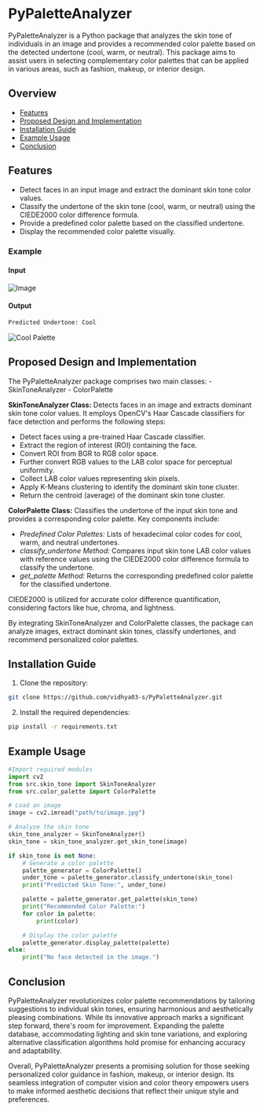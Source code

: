 # PyPaletteAnalyzer

PyPaletteAnalyzer is a Python package that analyzes the skin tone of individuals in an image and provides a recommended color palette based on the detected undertone (cool, warm, or neutral). This package aims to assist users in selecting complementary color palettes that can be applied in various areas, such as fashion, makeup, or interior design.


## Overview
- [Features](#features)
- [Proposed Design and Implementation](#design)
- [Installation Guide](#installation)
- [Example Usage](#usage)
- [Conclusion](#conclusion)


## Features <a id='features'></a>

- Detect faces in an input image and extract the dominant skin tone color values.
- Classify the undertone of the skin tone (cool, warm, or neutral) using the CIEDE2000 color difference formula.
- Provide a predefined color palette based on the classified undertone.
- Display the recommended color palette visually.

### Example
  #### Input
  ![Image](https://github.com/vidhya03-s/PyPaletteAnalyzer/assets/145625313/af3d690d-df68-4092-a540-27c0ce529e60)


  #### Output
  ```bash
  Predicted Undertone: Cool
  ```
  ![Cool Palette](https://github.com/vidhya03-s/PyPaletteAnalyzer/assets/145625313/faeef8d2-eff6-4c17-a881-8faa7337a40d)



## Proposed Design and Implementation <a id='design'></a>

The PyPaletteAnalyzer package comprises two main classes: 
    - SkinToneAnalyzer
    - ColorPalette

<b>SkinToneAnalyzer Class:</b> Detects faces in an image and extracts dominant skin tone color values. It employs OpenCV's Haar Cascade classifiers for face detection and performs the following steps:

- Detect faces using a pre-trained Haar Cascade classifier.
- Extract the region of interest (ROI) containing the face.
- Convert ROI from BGR to RGB color space.
- Further convert RGB values to the LAB color space for perceptual uniformity.
- Collect LAB color values representing skin pixels.
- Apply K-Means clustering to identify the dominant skin tone cluster.
- Return the centroid (average) of the dominant skin tone cluster.

<b>ColorPalette Class:</b> Classifies the undertone of the input skin tone and provides a corresponding color palette. Key components include:

- <i>Predefined Color Palettes:</i> Lists of hexadecimal color codes for cool, warm, and neutral undertones.
- <i>classify_undertone Method:</i> Compares input skin tone LAB color values with reference values using the CIEDE2000 color difference formula to classify the undertone.
- <i>get_palette Method:</i> Returns the corresponding predefined color palette for the classified undertone.

CIEDE2000 is utilized for accurate color difference quantification, considering factors like hue, chroma, and lightness.

By integrating SkinToneAnalyzer and ColorPalette classes, the package can analyze images, extract dominant skin tones, classify undertones, and recommend personalized color palettes.


## Installation Guide <a id='installation'></a>

1. Clone the repository:

```bash
git clone https://github.com/vidhya03-s/PyPaletteAnalyzer.git
```

2. Install the required dependencies:

```bash
pip install -r requirements.txt
```


## Example Usage <a id='usage'></a>

```python
#Import required modules
import cv2
from src.skin_tone import SkinToneAnalyzer
from src.color_palette import ColorPalette

# Load an image
image = cv2.imread("path/to/image.jpg")

# Analyze the skin tone
skin_tone_analyzer = SkinToneAnalyzer()
skin_tone = skin_tone_analyzer.get_skin_tone(image)

if skin_tone is not None:
    # Generate a color palette
    palette_generator = ColorPalette()
    under_tone = palette_generator.classify_undertone(skin_tone)
    print("Predicted Skin Tone:", under_tone)

    palette = palette_generator.get_palette(skin_tone)
    print("Recommended Color Palette:")
    for color in palette:
        print(color)

    # Display the color palette
    palette_generator.display_palette(palette)
else:
    print("No face detected in the image.")
```


## Conclusion <a id='conclusion'></a>

PyPaletteAnalyzer revolutionizes color palette recommendations by tailoring suggestions to individual skin tones, ensuring harmonious and aesthetically pleasing combinations. While its innovative approach marks a significant step forward, there's room for improvement. Expanding the palette database, accommodating lighting and skin tone variations, and exploring alternative classification algorithms hold promise for enhancing accuracy and adaptability.

Overall, PyPaletteAnalyzer presents a promising solution for those seeking personalized color guidance in fashion, makeup, or interior design. Its seamless integration of computer vision and color theory empowers users to make informed aesthetic decisions that reflect their unique style and preferences.
